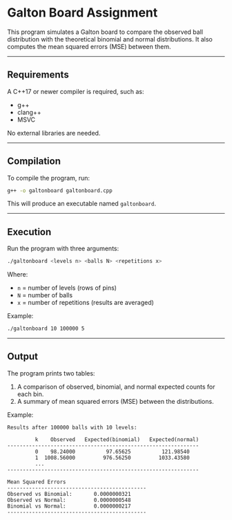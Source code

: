 # Galton Board Assignment

This program simulates a Galton board to compare the observed ball distribution with the theoretical binomial and normal distributions. It also computes the mean squared errors (MSE) between them.

---

## Requirements

A C++17 or newer compiler is required, such as:

* g++
* clang++
* MSVC

No external libraries are needed.

---

## Compilation

To compile the program, run:

```bash
g++ -o galtonboard galtonboard.cpp
```

This will produce an executable named `galtonboard`.

---

## Execution

Run the program with three arguments:

```bash
./galtonboard <levels n> <balls N> <repetitions x>
```

Where:

* `n` = number of levels (rows of pins)
* `N` = number of balls
* `x` = number of repetitions (results are averaged)

Example:

```bash
./galtonboard 10 100000 5
```

---

## Output

The program prints two tables:

1. A comparison of observed, binomial, and normal expected counts for each bin.
2. A summary of mean squared errors (MSE) between the distributions.

Example:

```
Results after 100000 balls with 10 levels:

         k    Observed   Expected(binomial)   Expected(normal)
--------------------------------------------------------------
         0    98.24000          97.65625          121.98540
         1  1008.56000         976.56250         1033.43580
         ...
--------------------------------------------------------------

Mean Squared Errors
---------------------------------------------
Observed vs Binomial:       0.0000000321
Observed vs Normal:         0.0000000548
Binomial vs Normal:         0.0000000217
---------------------------------------------
```
